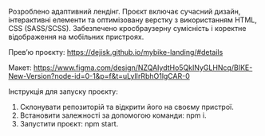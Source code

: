 Розроблено адаптивний лендінг. Проєкт включає сучасний дизайн, інтерактивні елементи та оптимізовану верстку з використанням HTML, CSS (SASS/SCSS). Забезпечено кросбраузерну сумісність і коректне відображення на мобільних пристроях.

Прев’ю проєкту:
https://dejisk.github.io/mybike-landing/#details

Макет:
https://www.figma.com/design/NZQAIydtHo5QkINyGLHNcq/BIKE-New-Version?node-id=0-1&p=f&t=uLylIrRbhO1lgCAR-0

Інструкція для запуску проєкту:
  1. Склонувати репозиторій та відкрити його на своєму пристрої.
  2. Встановити залежності за допомогою команди: npm i.
  3. Запустити проєкт: npm start.

